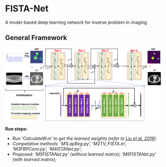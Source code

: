 # FISTA-Net
A model-based deep learning network for inverse problem in imaging

General Framework
----------
<img src="FISTANet.png" width="700px"/>


**Run steps:**
* _Run 'CalculateW.m' to get the learned weights (refer to [Liu et al. 2019](https://github.com/VITA-Group/ALISTA));_
* _Competative methods: 'M1LapReg.py', 'M2TV_FISTA.m', 'M3FBPConv.py', 'M4ISTANet.py';_
* _Proposed: 'M5FISTANet.py' (without learned matrix); 'M5FISTANet.py' (with learned matrix);_
